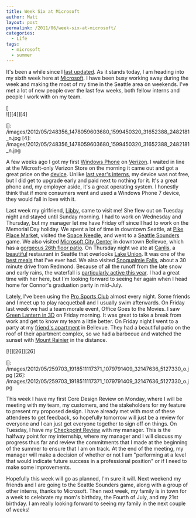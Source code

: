 ```yaml
---
title: Week Six at Microsoft
author: Matt
layout: post
permalink: /2011/06/week-six-at-microsoft/
categories:
  - Life
tags:
  - microsoft
  - summer
---
```


It's been a while since I [last updated][1]. As it stands today, I am heading into my sixth week here at [Microsoft][2]. I have been busy working away during the week and making the most of my time in the Seattle area on weekends. I've met a lot of new people over the last few weeks, both fellow interns and people I work with on my team.

 [1]: http://mbmccormick.com/2011/06/becoming-a-program-manager/
 [2]: http://www.microsoft.com/en-us/default.aspx

[  
![][4]][4]

 []: /images/2012/05/248356_1478059603680_1599450320_31652388_2482181_n.jpg
 [4]: /images/2012/05/248356_1478059603680_1599450320_31652388_2482181_n.jpg

A few weeks ago I got my first [Windows Phone][5] on [Verizon][6]. I waited in line at the Microsft-only Verizon Store on the morning it came out and got a great price on the [device][7]. Unlike [last year's interns][8], my device was not free, but I did get to upgrade early and paid next to nothing for it. It's a great phone and, my employer aside, it's a great operating system. I honestly think that if more consumers went and used a Windows Phone 7 device, they would fall in love with it.

 [5]: http://www.microsoft.com/windowsphone/en-us/default.aspx
 [6]: http://www.verizonwireless.com/b2c/index.html
 [7]: http://phones.verizonwireless.com/htc/trophy/
 [8]: http://gizmodo.com/5598897/ballmer-yes-interns-you-get-free-windows-phone-7-phones-too

Last week my girlfriend, [Libby][9], came to visit me! She flew out on Tuesday night and stayed until Sunday morning. I had to work on Wednesday and Thursday, but my manager let me have Friday off since I had to work on the Memorial Day holiday. We spent a lot of time in downtown Seattle, at [Pike Place Market][10], visited the [Space Needle][11], and went to a [Seattle Sounders][12] game. We also visited [Microsoft City Center][13] in downtown Bellevue, which has a [gorgeous 26th floor patio][14]. On Thursday night we ate at [Canlis][15], a [beautiful][16] restaurant in Seattle that overlooks [Lake Union][17]. It was one of the [best meals][18] that I've ever had. We also visited [Snoqualmie Falls][19], about a 30 minute drive from Redmond. Because of all the runoff from the late snow and early rains, the waterfall is [particularly active this year][20]. I had a great time with her here, but I'm looking forward to seeing her again when I head home for Connor's graduation party in mid-July.

 [9]: http://elizabethpuccinelli.com/
 [10]: http://www.pikeplacemarket.org/
 [11]: http://www.spaceneedle.com/
 [12]: http://www.soundersfc.com/
 [13]: https://foursquare.com/venue/152205
 [14]: https://twitter.com/mbmccormick/status/76826041682903040
 [15]: http://www.canlis.com/
 [16]: http://www.canlis.com/place/
 [17]: http://en.wikipedia.org/wiki/Lake_Union
 [18]: http://www.zagat.com/r/canlis-seattle
 [19]: http://www.snoqualmiefalls.com/
 [20]: http://www.tripadvisor.in/ShowUserReviews-g58748-d141315-r16389521-Snoqualmie_Falls-Snoqualmie_Washington.html#UR16389521

Lately, I've been using the [Pro Sports Club][21] almost every night. Some friends and I meet up to play racquetball and I usually swim afterwards. On Friday last week we had a team morale event, Office Goes to the Movies. I saw [Green Lantern in 3D][22] on Friday morning. It was great to take a break from work and get to know my team a little better. On Friday night I went to a party at my [friend's apartment][23] in Bellevue. They had a beautiful patio on the roof of their apartment complex, so we had a barbecue and watched the sunset with [Mount Rainier][24] in the distance.

 [21]: http://proclub.com/
 [22]: http://www.imdb.com/title/tt1133985/
 [23]: https://foursquare.com/venue/387297
 [24]: http://en.wikipedia.org/wiki/Mount_Rainier

[![][26]][26]

 []: /images/2012/05/259703_1918511117371_1079791409_32147636_5127330_o.jpg
 [26]: /images/2012/05/259703_1918511117371_1079791409_32147636_5127330_o.jpg

This week I have my first Core Design Review on Monday, where I will be meeting with my team, my customers, and the stakeholders for my feature to present my proposed design. I have already met with most of these attendees to get feedback, so hopefully tomorrow will just be a review for everyone and I can just get everyone together to sign off on things. On Tuesday, I have my [Checkpoint Review][27] with my manager. This is the halfway point for my internship, where my manager and I will discuss my progress thus far and review the commitments that I made at the beginning of the summer to ensure that I am on track. At the end of the meeting, my manager will make a decision of whether or not I am "performing at a level that would indicate future success in a professional position" or if I need to make some improvements.

 [27]: http://careers.microsoft.com/careers/en/us/internprogram.aspx

Hopefully this week will go as planned, I'm sure it will. Next weekend my friends and I are going to the Seattle Sounders game, along with a group of other interns, thanks to Microsoft. Then next week, my family is in town for a week to celebrate my mom's birthday, the Fourth of July, and my 21st birthday. I am really looking forward to seeing my family in the next couple of weeks!